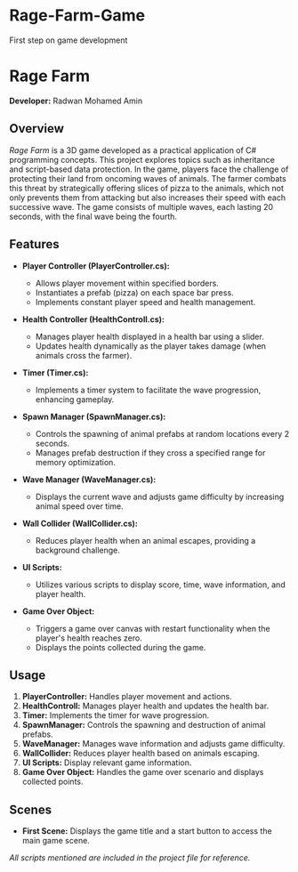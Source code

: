 # Rage-Farm-Game
First step on game development 
# Rage Farm

**Developer:** Radwan Mohamed Amin

## Overview

*Rage Farm* is a 3D game developed as a practical application of C# programming concepts. This project explores topics such as inheritance and script-based data protection. In the game, players face the challenge of protecting their land from oncoming waves of animals. The farmer combats this threat by strategically offering slices of pizza to the animals, which not only prevents them from attacking but also increases their speed with each successive wave. The game consists of multiple waves, each lasting 20 seconds, with the final wave being the fourth.

## Features

- **Player Controller (PlayerController.cs):**
  - Allows player movement within specified borders.
  - Instantiates a prefab (pizza) on each space bar press.
  - Implements constant player speed and health management.
  
- **Health Controller (HealthControll.cs):**
  - Manages player health displayed in a health bar using a slider.
  - Updates health dynamically as the player takes damage (when animals cross the farmer).

- **Timer (Timer.cs):**
  - Implements a timer system to facilitate the wave progression, enhancing gameplay.

- **Spawn Manager (SpawnManager.cs):**
  - Controls the spawning of animal prefabs at random locations every 2 seconds.
  - Manages prefab destruction if they cross a specified range for memory optimization.

- **Wave Manager (WaveManager.cs):**
  - Displays the current wave and adjusts game difficulty by increasing animal speed over time.

- **Wall Collider (WallCollider.cs):**
  - Reduces player health when an animal escapes, providing a background challenge.

- **UI Scripts:**
  - Utilizes various scripts to display score, time, wave information, and player health.

- **Game Over Object:**
  - Triggers a game over canvas with restart functionality when the player's health reaches zero.
  - Displays the points collected during the game.

## Usage

1. **PlayerController:** Handles player movement and actions.
2. **HealthControll:** Manages player health and updates the health bar.
3. **Timer:** Implements the timer for wave progression.
4. **SpawnManager:** Controls the spawning and destruction of animal prefabs.
5. **WaveManager:** Manages wave information and adjusts game difficulty.
6. **WallCollider:** Reduces player health based on animals escaping.
7. **UI Scripts:** Display relevant game information.
8. **Game Over Object:** Handles the game over scenario and displays collected points.

## Scenes

- **First Scene:** Displays the game title and a start button to access the main game scene.

*All scripts mentioned are included in the project file for reference.*
